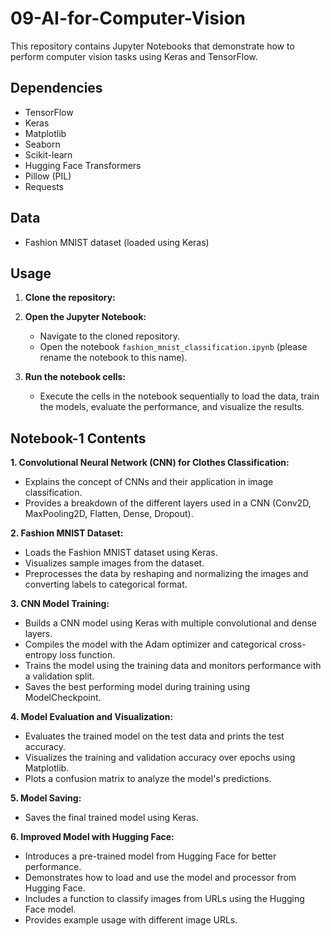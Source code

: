 # 09-AI-for-Computer-Vision

This repository contains Jupyter Notebooks that demonstrate how to perform computer vision tasks using Keras and TensorFlow.


## Dependencies

- TensorFlow
- Keras
- Matplotlib
- Seaborn
- Scikit-learn
- Hugging Face Transformers
- Pillow (PIL)
- Requests

## Data 

- Fashion MNIST dataset (loaded using Keras)


## Usage

1. **Clone the repository:**
2. **Open the Jupyter Notebook:**
   - Navigate to the cloned repository.
   - Open the notebook `fashion_mnist_classification.ipynb` (please rename the notebook to this name).

2. **Run the notebook cells:**
   - Execute the cells in the notebook sequentially to load the data, train the models, evaluate the performance, and visualize the results.


## Notebook-1 Contents

**1. Convolutional Neural Network (CNN) for Clothes Classification:**
- Explains the concept of CNNs and their application in image classification.
- Provides a breakdown of the different layers used in a CNN (Conv2D, MaxPooling2D, Flatten, Dense, Dropout).

**2. Fashion MNIST Dataset:**
- Loads the Fashion MNIST dataset using Keras.
- Visualizes sample images from the dataset.
- Preprocesses the data by reshaping and normalizing the images and converting labels to categorical format.

**3. CNN Model Training:**
- Builds a CNN model using Keras with multiple convolutional and dense layers.
- Compiles the model with the Adam optimizer and categorical cross-entropy loss function.
- Trains the model using the training data and monitors performance with a validation split.
- Saves the best performing model during training using ModelCheckpoint.

**4. Model Evaluation and Visualization:**
- Evaluates the trained model on the test data and prints the test accuracy.
- Visualizes the training and validation accuracy over epochs using Matplotlib.
- Plots a confusion matrix to analyze the model's predictions.

**5. Model Saving:**
- Saves the final trained model using Keras.

**6. Improved Model with Hugging Face:**
- Introduces a pre-trained model from Hugging Face for better performance.
- Demonstrates how to load and use the model and processor from Hugging Face.
- Includes a function to classify images from URLs using the Hugging Face model.
- Provides example usage with different image URLs.
